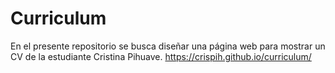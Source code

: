 # Curriculum
En el presente repositorio se busca diseñar una página web para mostrar un CV de la estudiante Cristina Pihuave.
https://crispih.github.io/curriculum/
